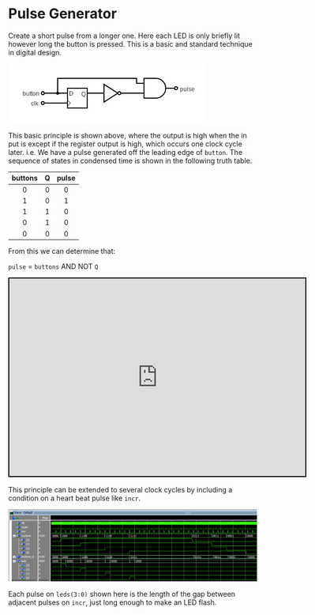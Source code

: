 # Pulse Generator

Create a short pulse from a longer one. Here each LED is only briefly lit however long the button is pressed. This is a basic and standard technique in digital design.

![Digital Circuit for pulse generators](./images/circuit_diagrams/pulse_gen_circuit.png)

This basic principle is shown above, where the output is high when the in put is except if the register output is high, which occurs one clock cycle later. i.e. We have a pulse generated off the leading edge of `button`. The sequence of states in condensed time is shown in the following truth table.

| buttons | Q   | pulse |
|:-------:|:---:|:-----:|
| 0       | 0   | 0     |
| 1       | 0   | 1     |
| 1       | 1   | 0     |
| 0       | 1   | 0     |
| 0       | 0   | 0     |

From this we can determine that:

`pulse` = `buttons` AND NOT `Q`

<center>
  <iframe
    src="https://circuitverse.org/simulator/embed/lead-edge-pulse-generator?theme=lite-born-spring&display_title=true&clock_time=true&fullscreen=true&zoom_in_out=true"
    style="border-width: 2; border-style: solid; border-color: black;"
    id="sm_buttons"
    height="400"
    width="600"
    allowFullScreen>
  </iframe>
</center>

This principle can be extended to several clock cycles by including a condition on a heart beat pulse like `incr`.

![Wave window for pulse generators](./images/modelsim_wave/pulse_gen_wave.png)

Each pulse on `leds(3:0)` shown here is the length of the gap between adjacent pulses on `incr`, just long enough to make an LED flash.
